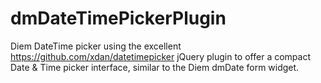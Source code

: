 # dmDateTimePickerPlugin

Diem DateTime picker using the excellent https://github.com/xdan/datetimepicker jQuery plugin
to offer a compact Date & Time picker interface, similar to the Diem dmDate form widget.
